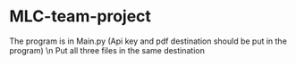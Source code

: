 # MLC-team-project
The program is in Main.py (Api key and pdf destination should be put in the program)
\n
Put all three files in the same destination
